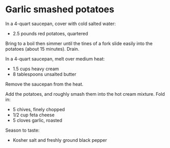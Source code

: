 Garlic smashed potatoes
=======================

In a 4-quart saucepan, cover with cold salted water:

- 2.5 pounds red potatoes, quartered

Bring to a boil then simmer until the tines of a fork slide easily into the
potatoes (about 15 minutes). Drain.

In a 4-quart saucepan, melt over medium heat:

- 1.5 cups heavy cream
- 8 tablespoons unsalted butter

Remove the saucepan from the heat.

Add the potatoes, and roughly smash them into the hot cream mixture. Fold in:

- 5 chives, finely chopped
- 1/2 cup feta cheese
- 5 cloves garlic, roasted

Season to taste:

- Kosher salt and freshly ground black pepper

